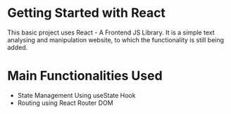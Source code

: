 # Getting Started with React

This basic project uses React - A Frontend JS Library. It is a simple text analysing and manipulation website, to which the functionality is still being added.

# Main Functionalities Used
* State Management Using useState Hook
* Routing using React Router DOM
